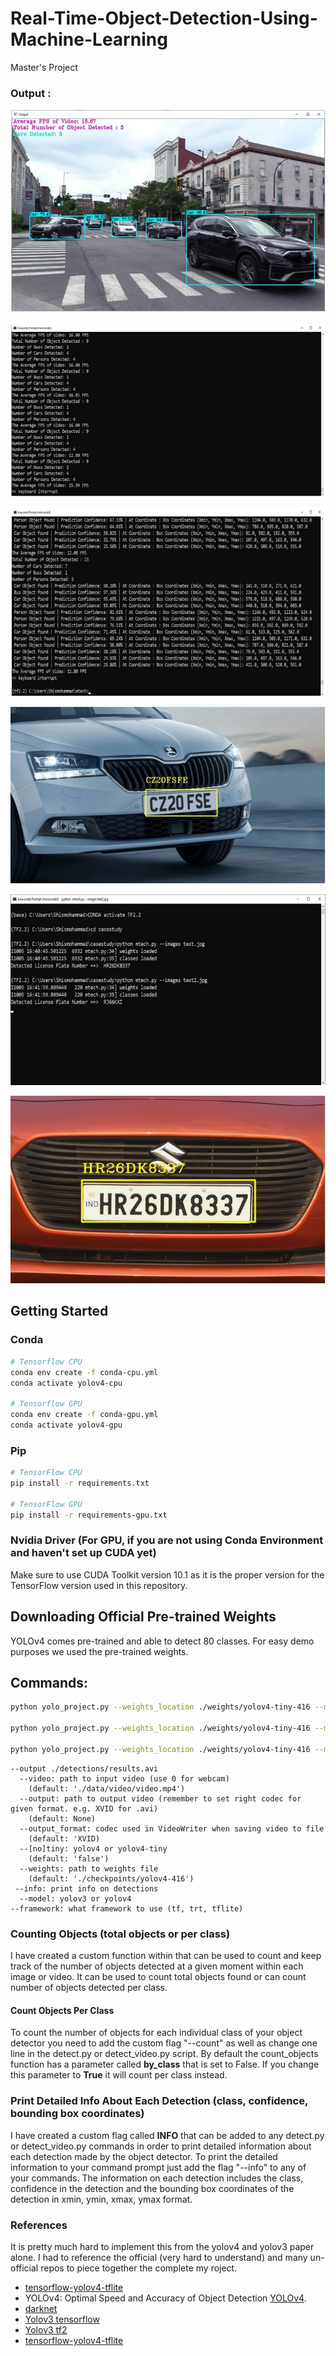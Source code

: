 # Real-Time-Object-Detection-Using-Machine-Learning
Master's Project

### Output :

![image](https://github.com/Shismohammad/Real-Time-Object-Detection-Using-Machine-Learning/blob/master/Images/test.jpg)

![image](https://github.com/Shismohammad/Real-Time-Object-Detection-Using-Machine-Learning/blob/master/Images/test2.jpg)

![image](https://github.com/Shismohammad/Real-Time-Object-Detection-Using-Machine-Learning/blob/master/Images/test3.jpg)

![image](https://github.com/Shismohammad/Real-Time-Object-Detection-Using-Machine-Learning/blob/master/Images/car.jpg)

![image](https://github.com/Shismohammad/Real-Time-Object-Detection-Using-Machine-Learning/blob/master/Images/numberplate.jpg)

![image](https://github.com/Shismohammad/Real-Time-Object-Detection-Using-Machine-Learning/blob/master/Images/car2.jpg)


## Getting Started
### Conda

```bash
# Tensorflow CPU
conda env create -f conda-cpu.yml
conda activate yolov4-cpu

# Tensorflow GPU
conda env create -f conda-gpu.yml
conda activate yolov4-gpu
```

### Pip
```bash
# TensorFlow CPU
pip install -r requirements.txt

# TensorFlow GPU
pip install -r requirements-gpu.txt
```
### Nvidia Driver (For GPU, if you are not using Conda Environment and haven't set up CUDA yet)
Make sure to use CUDA Toolkit version 10.1 as it is the proper version for the TensorFlow version used in this repository.

## Downloading Official Pre-trained Weights
YOLOv4 comes pre-trained and able to detect 80 classes. For easy demo purposes we used the pre-trained weights.

## Commands:

```bash
python yolo_project.py --weights_location ./weights/yolov4-tiny-416 --model yolov4 --video_location cars_test.mp4

python yolo_project.py --weights_location ./weights/yolov4-tiny-416 --model yolov4 --video_location 0

python yolo_project.py --weights_location ./weights/yolov4-tiny-416 --model yolov3 --video_location ./test/video.mp4
```

```
--output ./detections/results.avi
  --video: path to input video (use 0 for webcam)
    (default: './data/video/video.mp4')
  --output: path to output video (remember to set right codec for given format. e.g. XVID for .avi)
    (default: None)
  --output_format: codec used in VideoWriter when saving video to file
    (default: 'XVID)
  --[no]tiny: yolov4 or yolov4-tiny
    (default: 'false')
  --weights: path to weights file
    (default: './checkpoints/yolov4-416')
 --info: print info on detections
  --model: yolov3 or yolov4
--framework: what framework to use (tf, trt, tflite)
```

### Counting Objects (total objects or per class)
I have created a custom function within that can be used to count and keep track of the number of objects detected at a given moment within each image or video. It can be used to count total objects found or can count number of objects detected per class.


#### Count Objects Per Class
To count the number of objects for each individual class of your object detector you need to add the custom flag "--count" as well as change one line in the detect.py or detect_video.py script. By default the count_objects function has a parameter called <strong>by_class</strong> that is set to False. If you change this parameter to <strong>True</strong> it will count per class instead.

### Print Detailed Info About Each Detection (class, confidence, bounding box coordinates)
I have created a custom flag called <strong>INFO</strong> that can be added to any detect.py or detect_video.py commands in order to print detailed information about each detection made by the object detector. To print the detailed information to your command prompt just add the flag "--info" to any of your commands. The information on each detection includes the class, confidence in the detection and the bounding box coordinates of the detection in xmin, ymin, xmax, ymax format.

### References  
It is pretty much hard to implement this from the yolov4 and yolov3 paper alone. I had to reference the official (very hard to understand) and many un-official repos to piece together the complete my roject.

  * [tensorflow-yolov4-tflite](https://github.com/hunglc007/tensorflow-yolov4-tflite)
  * YOLOv4: Optimal Speed and Accuracy of Object Detection [YOLOv4](https://arxiv.org/abs/2004.10934).
  * [darknet](https://github.com/AlexeyAB/darknet)
  * [Yolov3 tensorflow](https://github.com/YunYang1994/tensorflow-yolov3)
  * [Yolov3 tf2](https://github.com/zzh8829/yolov3-tf2)
  * [tensorflow-yolov4-tflite](https://github.com/theAIGuysCode/tensorflow-yolov4-tflite)
